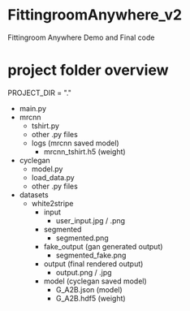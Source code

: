 # FittingroomAnywhere_v2
Fittingroom Anywhere Demo and Final code


# project folder overview
PROJECT_DIR = "."
- main.py
- mrcnn
  - tshirt.py
  - other .py files
  - logs (mrcnn saved model)
    - mrcnn_tshirt.h5 (weight)
- cyclegan
  - model.py
  - load_data.py
  - other .py files
- datasets
  - white2stripe
    - input
      - user_input.jpg / .png
    - segmented
      - segmented.png
    - fake_output (gan generated output)
      - segmented_fake.png
    - output (final rendered output)
      - output.png / .jpg
    - model (cyclegan saved model)
      - G_A2B.json (model)
      - G_A2B.hdf5 (weight)
